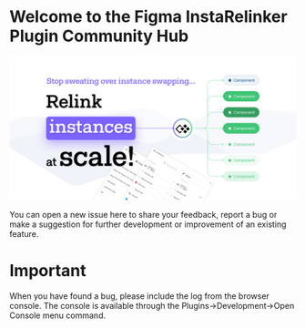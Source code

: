 # Welcome to the Figma InstaRelinker Plugin Community Hub
![alt text](./images/banner-1.png)

You can open a new issue here to share your feedback, report a bug or make a suggestion for further development or improvement of an existing feature.

# Important
When you have found a bug, please include the log from the browser console. The console is available through the Plugins->Development->Open Console menu command.
